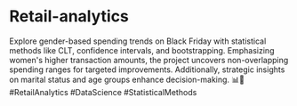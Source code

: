 # Retail-analytics
 Explore gender-based spending trends on Black Friday with statistical methods like CLT, confidence intervals, and bootstrapping. Emphasizing women's higher transaction amounts, the project uncovers non-overlapping spending ranges for targeted improvements. Additionally, strategic insights on marital status and age groups enhance decision-making. 📊💼 #RetailAnalytics #DataScience #StatisticalMethods
